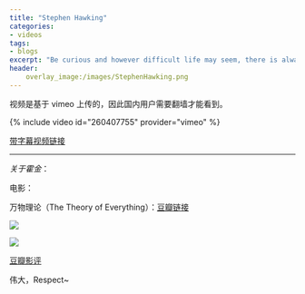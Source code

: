 ```yaml
---
title: "Stephen Hawking"
categories:
- videos
tags:
- blogs
excerpt: "Be curious and however difficult life may seem, there is always something you can do and succeed at.It matters that you dont't just give up."
header:
    overlay_image:/images/StephenHawking.png
---
```




视频是基于 vimeo 上传的，因此国内用户需要翻墙才能看到。



{% include video id="260407755" provider="vimeo" %}



[带字幕视频链接](http://gslb.miaopai.com/stream/~eFR~2cj7Yhx~GCEzoYnqEJXH~nwi~W5yfX1Uw__.mp4?yx=&refer=weibo_app&mpflag=32&mpr=1521015244&Expires=1521019275&ssig=p7TDiUe9%2Fa&KID=unistore,video)



------

*关于霍金*：

电影：

万物理论（The Theory of Everything）：[豆瓣链接](https://movie.douban.com/subject/24815950/)

![](https://ws1.sinaimg.cn/large/006tKfTcgy1fpeynedgonj30s415oaj9.jpg)

![](https://ws4.sinaimg.cn/large/006tKfTcgy1fpeynrwwpvj30rs1554a8.jpg)



[豆瓣影评](https://movie.douban.com/review/7184688/)



伟大，Respect~

